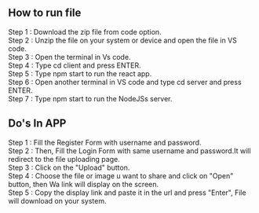 ## How to run file

Step 1 : Download the zip file from code option.<br/>
Step 2 : Unzip the file on your system or device and open the file in VS code.<br/>
Step 3 : Open the terminal in Vs code.<br/>
Step 4 : Type cd client and press ENTER.<br/>
Step 5 : Type npm start to run the react app.<br/>
Step 6 : Open another terminal in VS code and type cd server and press ENTER.<br/>
Step 7 : Type npm start to run the NodeJSs server.<br/>

## Do's In APP

Step 1 : Fill the Register Form with username and password.<br/>
Step 2 : Then, Fill the Login Form with same username and password.It will redirect to the file uploading page.<br/>
Step 3 : Click on the "Upload" button.<br/>
Step 4 : Choose the file or image u want to share and click on "Open" button, then Wa link will display on the screen.<br/>
Step 5 : Copy the display link and paste it in the url and press "Enter", File will download on your system.<br/>
